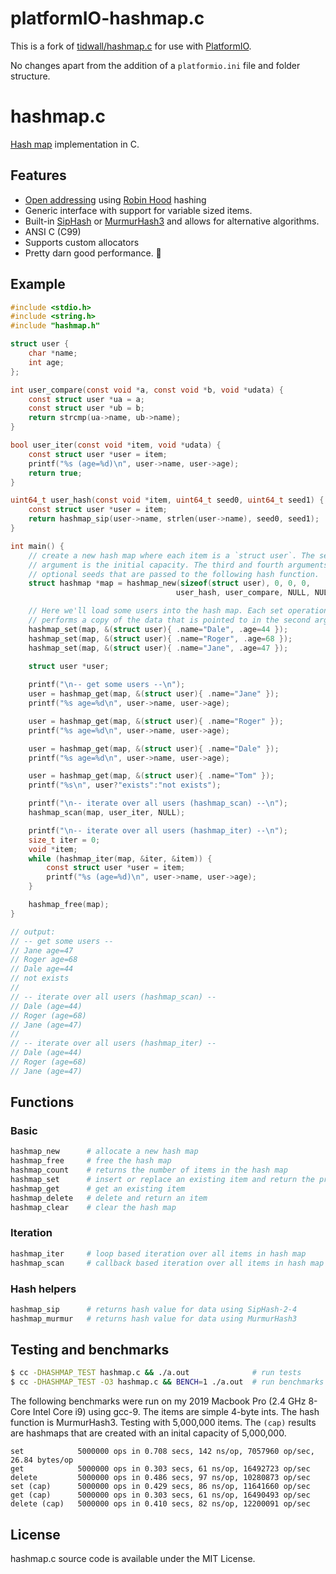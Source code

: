 # platformIO-hashmap.c

This is a fork of [tidwall/hashmap.c](github.com/tidwall/hashmap.c) for use with [PlatformIO](https://platformio.org/).

No changes apart from the addition of a `platformio.ini` file and folder structure.
# hashmap.c

[Hash map](https://en.wikipedia.org/wiki/Hash_table) implementation in C. 

## Features

- [Open addressing](https://en.wikipedia.org/wiki/Hash_table#Open_addressing) using [Robin Hood](https://en.wikipedia.org/wiki/Hash_table#Robin_Hood_hashing) hashing
- Generic interface with support for variable sized items.
- Built-in [SipHash](https://en.wikipedia.org/wiki/SipHash) or [MurmurHash3](https://en.wikipedia.org/wiki/MurmurHash) and allows for alternative algorithms.
- ANSI C (C99)
- Supports custom allocators
- Pretty darn good performance. 🚀

## Example

```c
#include <stdio.h>
#include <string.h>
#include "hashmap.h"

struct user {
    char *name;
    int age;
};

int user_compare(const void *a, const void *b, void *udata) {
    const struct user *ua = a;
    const struct user *ub = b;
    return strcmp(ua->name, ub->name);
}

bool user_iter(const void *item, void *udata) {
    const struct user *user = item;
    printf("%s (age=%d)\n", user->name, user->age);
    return true;
}

uint64_t user_hash(const void *item, uint64_t seed0, uint64_t seed1) {
    const struct user *user = item;
    return hashmap_sip(user->name, strlen(user->name), seed0, seed1);
}

int main() {
    // create a new hash map where each item is a `struct user`. The second
    // argument is the initial capacity. The third and fourth arguments are 
    // optional seeds that are passed to the following hash function.
    struct hashmap *map = hashmap_new(sizeof(struct user), 0, 0, 0, 
                                     user_hash, user_compare, NULL, NULL);

    // Here we'll load some users into the hash map. Each set operation
    // performs a copy of the data that is pointed to in the second argument.
    hashmap_set(map, &(struct user){ .name="Dale", .age=44 });
    hashmap_set(map, &(struct user){ .name="Roger", .age=68 });
    hashmap_set(map, &(struct user){ .name="Jane", .age=47 });

    struct user *user; 
    
    printf("\n-- get some users --\n");
    user = hashmap_get(map, &(struct user){ .name="Jane" });
    printf("%s age=%d\n", user->name, user->age);

    user = hashmap_get(map, &(struct user){ .name="Roger" });
    printf("%s age=%d\n", user->name, user->age);

    user = hashmap_get(map, &(struct user){ .name="Dale" });
    printf("%s age=%d\n", user->name, user->age);

    user = hashmap_get(map, &(struct user){ .name="Tom" });
    printf("%s\n", user?"exists":"not exists");

    printf("\n-- iterate over all users (hashmap_scan) --\n");
    hashmap_scan(map, user_iter, NULL);

    printf("\n-- iterate over all users (hashmap_iter) --\n");
    size_t iter = 0;
    void *item;
    while (hashmap_iter(map, &iter, &item)) {
        const struct user *user = item;
        printf("%s (age=%d)\n", user->name, user->age);
    }

    hashmap_free(map);
}

// output:
// -- get some users --
// Jane age=47
// Roger age=68
// Dale age=44
// not exists
// 
// -- iterate over all users (hashmap_scan) --
// Dale (age=44)
// Roger (age=68)
// Jane (age=47)
//
// -- iterate over all users (hashmap_iter) --
// Dale (age=44)
// Roger (age=68)
// Jane (age=47)

```

## Functions

### Basic

```sh
hashmap_new      # allocate a new hash map
hashmap_free     # free the hash map
hashmap_count    # returns the number of items in the hash map
hashmap_set      # insert or replace an existing item and return the previous
hashmap_get      # get an existing item
hashmap_delete   # delete and return an item
hashmap_clear    # clear the hash map
```

### Iteration

```sh
hashmap_iter     # loop based iteration over all items in hash map 
hashmap_scan     # callback based iteration over all items in hash map
```

### Hash helpers

```sh
hashmap_sip      # returns hash value for data using SipHash-2-4
hashmap_murmur   # returns hash value for data using MurmurHash3
```

## Testing and benchmarks

```sh
$ cc -DHASHMAP_TEST hashmap.c && ./a.out              # run tests
$ cc -DHASHMAP_TEST -O3 hashmap.c && BENCH=1 ./a.out  # run benchmarks
```

The following benchmarks were run on my 2019 Macbook Pro (2.4 GHz 8-Core Intel Core i9) using gcc-9.
The items are simple 4-byte ints. 
The hash function is MurmurHash3. 
Testing with 5,000,000 items.
The `(cap)` results are hashmaps that are created with an inital capacity of 5,000,000.

```
set            5000000 ops in 0.708 secs, 142 ns/op, 7057960 op/sec, 26.84 bytes/op
get            5000000 ops in 0.303 secs, 61 ns/op, 16492723 op/sec
delete         5000000 ops in 0.486 secs, 97 ns/op, 10280873 op/sec
set (cap)      5000000 ops in 0.429 secs, 86 ns/op, 11641660 op/sec
get (cap)      5000000 ops in 0.303 secs, 61 ns/op, 16490493 op/sec
delete (cap)   5000000 ops in 0.410 secs, 82 ns/op, 12200091 op/sec
```

## License

hashmap.c source code is available under the MIT License.
